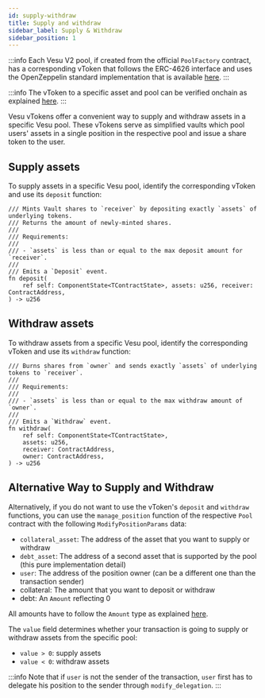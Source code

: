 ```yaml
---
id: supply-withdraw
title: Supply and withdraw
sidebar_label: Supply & Withdraw
sidebar_position: 1
---
```


:::info
Each Vesu V2 pool, if created from the official `PoolFactory` contract, has a corresponding vToken that follows the ERC-4626 interface and uses the OpenZeppelin standard implementation that is available [here](https://github.com/OpenZeppelin/cairo-contracts/blob/main/packages/token/src/erc20/extensions/erc4626/erc4626.cairo).
:::

:::info
The vToken to a specific asset and pool can be verified onchain as explained [here](/docs/developers/core/pool-factory.md).
:::

Vesu vTokens offer a convenient way to supply and withdraw assets in a specific Vesu pool. These vTokens serve as simplified vaults which pool users' assets in a single position in the respective pool and issue a share token to the user.


## Supply assets

To supply assets in a specific Vesu pool, identify the corresponding vToken and use its `deposit` function:

```
/// Mints Vault shares to `receiver` by depositing exactly `assets` of underlying tokens.
/// Returns the amount of newly-minted shares.
///
/// Requirements:
///
/// - `assets` is less than or equal to the max deposit amount for `receiver`.
///
/// Emits a `Deposit` event.
fn deposit(
    ref self: ComponentState<TContractState>, assets: u256, receiver: ContractAddress,
) -> u256
```

## Withdraw assets

To withdraw assets from a specific Vesu pool, identify the corresponding vToken and use its `withdraw` function:

```
/// Burns shares from `owner` and sends exactly `assets` of underlying tokens to `receiver`.
///
/// Requirements:
///
/// - `assets` is less than or equal to the max withdraw amount of `owner`.
///
/// Emits a `Withdraw` event.
fn withdraw(
    ref self: ComponentState<TContractState>,
    assets: u256,
    receiver: ContractAddress,
    owner: ContractAddress,
) -> u256
```

## Alternative Way to Supply and Withdraw

Alternatively, if you do not want to use the vToken's `deposit` and `withdraw` functions, you can use the `manage_position` function of the respective `Pool` contract with the following `ModifyPositionParams` data:

- `collateral_asset`: The address of the asset that you want to supply or withdraw
- `debt_asset`: The address of a second asset that is supported by the pool (this pure implementation detail)
- `user`: The address of the position owner (can be a different one than the transaction sender)
- collateral: The amount that you want to deposit or withdraw
- debt: An `Amount` reflecting 0

All amounts have to follow the `Amount` type as explained [here](/docs/developers/core/pool.md). 

The `value` field determines whether your transaction is going to supply or withdraw assets from the specific pool:
- `value > 0`: supply assets
- `value < 0`: withdraw assets

:::info
Note that if `user` is not the sender of the transaction, `user` first has to delegate his position to the sender through `modify_delegation`.
:::